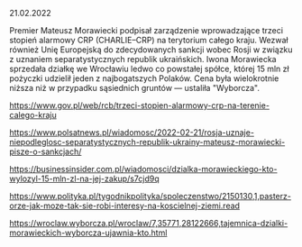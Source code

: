 21.02.2022

Premier Mateusz Morawiecki podpisał zarządzenie wprowadzające trzeci stopień alarmowy CRP (CHARLIE–CRP) na terytorium całego kraju. Wezwał również Unię Europejską do zdecydowanych sankcji wobec Rosji w związku z uznaniem separatystycznych republik ukraińskich. Iwona Morawiecka sprzedała działkę we Wrocławiu ledwo co powstałej spółce, której 15 mln zł pożyczki udzielił jeden z najbogatszych Polaków. Cena była wielokrotnie niższa niż w przypadku sąsiednich gruntów — ustaliła "Wyborcza".

https://www.gov.pl/web/rcb/trzeci-stopien-alarmowy-crp-na-terenie-calego-kraju

https://www.polsatnews.pl/wiadomosc/2022-02-21/rosja-uznaje-niepodleglosc-separatystycznych-republik-ukrainy-mateusz-morawiecki-pisze-o-sankcjach/

https://businessinsider.com.pl/wiadomosci/dzialka-morawieckiego-kto-wylozyl-15-mln-zl-na-jej-zakup/s7cjd9q

https://www.polityka.pl/tygodnikpolityka/spoleczenstwo/2150130,1,pasterz-orze-jak-moze-tak-sie-robi-interesy-na-koscielnej-ziemi.read

https://wroclaw.wyborcza.pl/wroclaw/7,35771,28122666,tajemnica-dzialki-morawieckich-wyborcza-ujawnia-kto.html